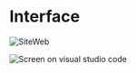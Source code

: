 # Interface

<img src="https://cdn.discordapp.com/attachments/831614828719898655/853255437025804308/unknown.png" alt="SiteWeb"></a>


<img src= "https://cdn.discordapp.com/attachments/853245227375263774/853257195373985812/zadq.PNG" alt= "Screen on visual studio code"></a> 
